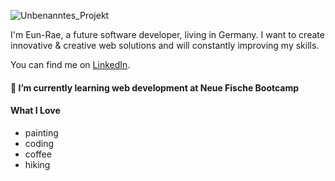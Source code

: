 ![Unbenanntes_Projekt](https://github.com/E-LeeSchaffer/E-LeeSchaffer/assets/170919607/7443c118-f13d-4af0-8bd5-566c58e4051d)


I'm Eun-Rae, a future software developer, living in Germany.
I want to create innovative & creative web solutions and will constantly improving my skills.

You can find me on [LinkedIn](https://www.linkedin.com/in/eun-rae-lee-schaffer-451392302/).


#### 🌱 I’m currently learning web development at Neue Fische Bootcamp




#### What I Love

- painting
- coding
- coffee
- hiking
